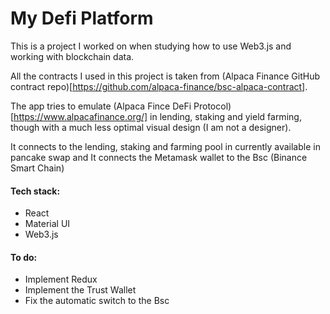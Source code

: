 # My Defi Platform

This is a project I worked on when studying how to use Web3.js and working with blockchain data.

All the contracts I used in this project is taken from (Alpaca Finance GitHub contract repo)[https://github.com/alpaca-finance/bsc-alpaca-contract].

The app tries to emulate (Alpaca Fince DeFi Protocol)[https://www.alpacafinance.org/] in lending, staking and yield farming, though with a much less optimal visual design (I am not a designer).

It connects to the lending, staking and farming pool in currently available in pancake swap and It connects the Metamask wallet to the Bsc (Binance Smart Chain)



#### Tech stack:

- React
- Material UI
- Web3.js



#### To do:

- Implement Redux
- Implement the Trust Wallet
- Fix the automatic switch to the Bsc



####

